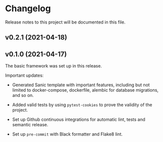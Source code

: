 # Changelog

Release notes to this project will be documented in this file.

<!--next-version-placeholder-->

## v0.2.1 (2021-04-18)


## v0.1.0 (2021-04-17)
The basic framework was set up in this release.

Important updates:
- Generated Sanic template with important features, including
  but not limited to docker-compose, dockerfile,
  alembic for database migrations, and so on.

- Added valid tests by using `pytest-cookies`  to prove the validity
  of the project.

- Set up Github continuous integrations for automatic lint,
  tests and semantic release.

- Set up `pre-commit` with Black formatter and Flake8 lint.
